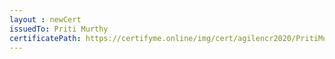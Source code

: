 ```yaml
--- 
layout : newCert 
issuedTo: Priti Murthy 
certificatePath: https://certifyme.online/img/cert/agilencr2020/PritiMurthy_087f4.png
--- 
```

